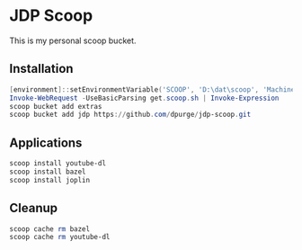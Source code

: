 # JDP Scoop

This is my personal scoop bucket.

## Installation

```powershell
[environment]::setEnvironmentVariable('SCOOP', 'D:\dat\scoop', 'Machine')
Invoke-WebRequest -UseBasicParsing get.scoop.sh | Invoke-Expression
scoop bucket add extras
scoop bucket add jdp https://github.com/dpurge/jdp-scoop.git
```

## Applications

```powershell
scoop install youtube-dl
scoop install bazel
scoop install joplin
```

## Cleanup

```powershell
scoop cache rm bazel
scoop cache rm youtube-dl
```
